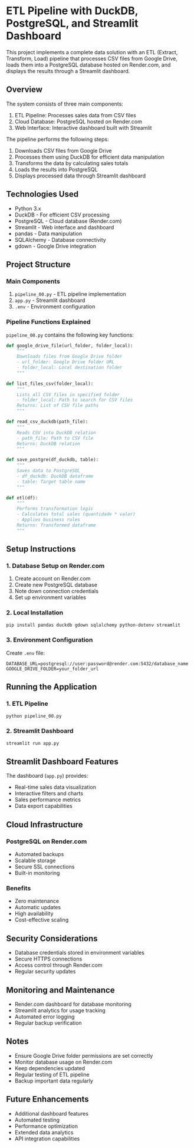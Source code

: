 # ETL Pipeline with DuckDB, PostgreSQL, and Streamlit Dashboard

This project implements a complete data solution with an ETL (Extract, Transform, Load) pipeline that processes CSV files from Google Drive, loads them into a PostgreSQL database hosted on Render.com, and displays the results through a Streamlit dashboard.

## Overview

The system consists of three main components:
1. ETL Pipeline: Processes sales data from CSV files
2. Cloud Database: PostgreSQL hosted on Render.com
3. Web Interface: Interactive dashboard built with Streamlit

The pipeline performs the following steps:
1. Downloads CSV files from Google Drive
2. Processes them using DuckDB for efficient data manipulation
3. Transforms the data by calculating sales totals
4. Loads the results into PostgreSQL
5. Displays processed data through Streamlit dashboard

## Technologies Used

- Python 3.x
- DuckDB - For efficient CSV processing
- PostgreSQL - Cloud database (Render.com)
- Streamlit - Web interface and dashboard
- pandas - Data manipulation
- SQLAlchemy - Database connectivity
- gdown - Google Drive integration

## Project Structure

### Main Components

1. `pipeline_00.py` - ETL pipeline implementation
2. `app.py` - Streamlit dashboard
3. `.env` - Environment configuration

### Pipeline Functions Explained

`pipeline_00.py` contains the following key functions:

```python
def google_drive_file(url_folder, folder_local):
    """
    Downloads files from Google Drive folder
    - url_folder: Google Drive folder URL
    - folder_local: Local destination folder
    """

def list_files_csv(folder_local):
    """
    Lists all CSV files in specified folder
    - folder_local: Path to search for CSV files
    Returns: List of CSV file paths
    """

def read_csv_duckdb(path_file):
    """
    Reads CSV into DuckDB relation
    - path_file: Path to CSV file
    Returns: DuckDB relation
    """

def save_postgre(df_duckdb, table):
    """
    Saves data to PostgreSQL
    - df_duckdb: DuckDB dataframe
    - table: Target table name
    """

def etl(df):
    """
    Performs transformation logic
    - Calculates total sales (quantidade * valor)
    - Applies business rules
    Returns: Transformed dataframe
    """
```

## Setup Instructions

### 1. Database Setup on Render.com
1. Create account on Render.com
2. Create new PostgreSQL database
3. Note down connection credentials
4. Set up environment variables

### 2. Local Installation
```bash
pip install pandas duckdb gdown sqlalchemy python-dotenv streamlit
```

### 3. Environment Configuration
Create `.env` file:
```
DATABASE_URL=postgresql://user:password@render.com:5432/database_name
GOOGLE_DRIVE_FOLDER=your_folder_url
```

## Running the Application

### 1. ETL Pipeline
```bash
python pipeline_00.py
```

### 2. Streamlit Dashboard
```bash
streamlit run app.py
```

## Streamlit Dashboard Features

The dashboard (`app.py`) provides:
- Real-time sales data visualization
- Interactive filters and charts
- Sales performance metrics
- Data export capabilities

## Cloud Infrastructure

### PostgreSQL on Render.com
- Automated backups
- Scalable storage
- Secure SSL connections
- Built-in monitoring

### Benefits
- Zero maintenance
- Automatic updates
- High availability
- Cost-effective scaling

## Security Considerations

- Database credentials stored in environment variables
- Secure HTTPS connections
- Access control through Render.com
- Regular security updates

## Monitoring and Maintenance

- Render.com dashboard for database monitoring
- Streamlit analytics for usage tracking
- Automated error logging
- Regular backup verification

## Notes

- Ensure Google Drive folder permissions are set correctly
- Monitor database usage on Render.com
- Keep dependencies updated
- Regular testing of ETL pipeline
- Backup important data regularly

## Future Enhancements

- Additional dashboard features
- Automated testing
- Performance optimization
- Extended data analytics
- API integration capabilities

